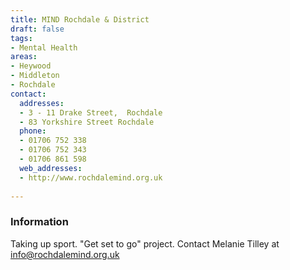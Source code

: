 ```yaml
---
title: MIND Rochdale & District
draft: false
tags:
- Mental Health
areas:
- Heywood
- Middleton
- Rochdale
contact:
  addresses:
  - 3 - 11 Drake Street,  Rochdale
  - 83 Yorkshire Street Rochdale
  phone:
  - 01706 752 338
  - 01706 752 343
  - 01706 861 598
  web_addresses:
  - http://www.rochdalemind.org.uk
  
---
```


### Information
Taking up sport. "Get set to go" project.  Contact Melanie Tilley at info@rochdalemind.org.uk

